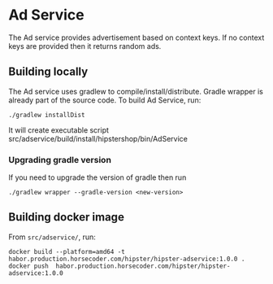 # Ad Service

The Ad service provides advertisement based on context keys. If no context keys are provided then it returns random ads.

## Building locally

The Ad service uses gradlew to compile/install/distribute. Gradle wrapper is already part of the source code. To build Ad Service, run:

```
./gradlew installDist
```
It will create executable script src/adservice/build/install/hipstershop/bin/AdService

### Upgrading gradle version
If you need to upgrade the version of gradle then run

```
./gradlew wrapper --gradle-version <new-version>
```

## Building docker image

From `src/adservice/`, run:

```
docker build --platform=amd64 -t habor.production.horsecoder.com/hipster/hipster-adservice:1.0.0 .
docker push  habor.production.horsecoder.com/hipster/hipster-adservice:1.0.0
```

